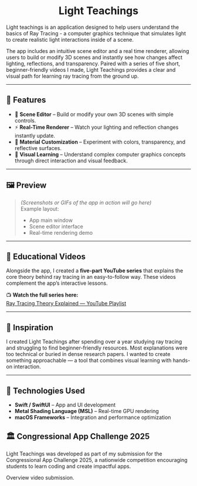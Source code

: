<h1 align="center">Light Teachings</h1>

Light teachings is an application designed to help users understand the basics of Ray Tracing - a computer graphics technique that simulates light to create realistic light interactions inside of a scene.

The app includes an intuitive scene editor and a real time renderer, allowing users to build or modify 3D scenes and instantly see how changes affect lighting, reflections, and transparency. Paired with a series of five short, beginner-friendly videos I made, Light Teachings provides a clear and visual path for learning ray tracing from the ground up.

---

## 🌟 Features

- 🧱 **Scene Editor** – Build or modify your own 3D scenes with simple controls.  
- ⚡ **Real-Time Renderer** – Watch your lighting and reflection changes instantly update.  
- 💎 **Material Customization** – Experiment with colors, transparency, and reflective surfaces.  
- 🎨 **Visual Learning** – Understand complex computer graphics concepts through direct interaction and visual feedback.

---

## 🖼️ Preview

> *(Screenshots or GIFs of the app in action will go here)*  
> Example layout:
> 
> - App main window  
> - Scene editor interface  
> - Real-time rendering demo  

---

## 🎥 Educational Videos

Alongside the app, I created a **five-part YouTube series** that explains the core theory behind ray tracing in an easy-to-follow way. These videos complement the app’s interactive lessons.

📺 **Watch the full series here:**  
[Ray Tracing Theory Explained — YouTube Playlist](https://www.youtube.com/playlist?list=PLHfBfCN_zWLxamu8B6hRqdhhFYa-0K01a)

---

## 💭 Inspiration

I created Light Teachings after spending over a year studying ray tracing and struggling to find beginner-friendly resources. Most explanations were too technical or buried in dense research papers. I wanted to create something approachable — a tool that combines visual learning with hands-on interaction. 

---

## 🧰 Technologies Used

- **Swift / SwiftUI** – App and UI development  
- **Metal Shading Language (MSL)** – Real-time GPU rendering  
- **macOS Frameworks** – Integration and performance optimization  

## 🏛️ Congressional App Challenge 2025

Light Teachings was developed as part of my submission for the Congressional App Challenge 2025, a nationwide competition encouraging students to learn coding and create impactful apps.

Overview video submission.
